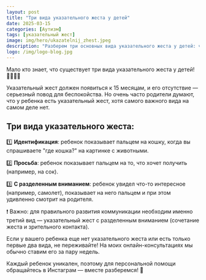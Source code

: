 ```yaml
---
layout: post
title: "Три вида указательного жеста у детей"
date: 2025-03-15
categories: [Аутизм]
tags: [указательный жест]
image: img/hero/ukazatelnij_zhest.jpeg
description: "Разберем три основных вида указательного жеста у детей: что они означают, как их различать и на что обратить внимание в развитии ребенка."
logo: /img/logo-blog.jpg
---
```


Мало кто знает, что существует три вида указательного жеста у детей! 👶🏻👆🏻

Указательный жест должен появиться к 15 месяцам, и его отсутствие — серьезный повод для беспокойства. Но очень часто родители думают, что у ребенка есть указательный жест, хотя самого важного вида на самом деле нет.

## Три вида указательного жеста:

1️⃣ **Идентификация**: ребенок показывает пальцем на кошку, когда вы спрашиваете "где кошка?" на картинке с животными.

2️⃣ **Просьба**: ребенок показывает пальцем на то, что хочет получить (например, на сок).

3️⃣ **С разделенным вниманием**: ребенок увидел что-то интересное (например, самолет), показывает на него пальцем и при этом удивленно смотрит на родителя.

❗️ Важно: для правильного развития коммуникации необходим именно третий вид — указательный жест с разделенным вниманием (сочетание жеста и зрительного контакта).

Если у вашего ребенка еще нет указательного жеста или есть только первые два вида, не переживайте! На моих онлайн-консультациях мы обычно ставим его за пару недель.

Каждый ребенок уникален, поэтому для персональной помощи обращайтесь в Инстаграм — вместе разберемся! 💫